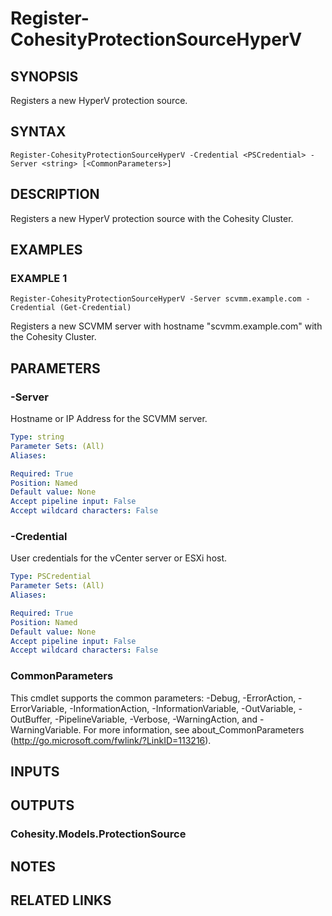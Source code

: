 # Register-CohesityProtectionSourceHyperV

## SYNOPSIS
Registers a new HyperV protection source.

## SYNTAX

```
Register-CohesityProtectionSourceHyperV -Credential <PSCredential> -Server <string> [<CommonParameters>]
```

## DESCRIPTION
Registers a new HyperV protection source with the Cohesity Cluster.

## EXAMPLES

### EXAMPLE 1
```
Register-CohesityProtectionSourceHyperV -Server scvmm.example.com -Credential (Get-Credential)
```

Registers a new SCVMM server with hostname "scvmm.example.com" with the Cohesity Cluster.

## PARAMETERS

### -Server
Hostname or IP Address for the SCVMM server.

```yaml
Type: string
Parameter Sets: (All)
Aliases:

Required: True
Position: Named
Default value: None
Accept pipeline input: False
Accept wildcard characters: False
```

### -Credential
User credentials for the vCenter server or ESXi host.

```yaml
Type: PSCredential
Parameter Sets: (All)
Aliases:

Required: True
Position: Named
Default value: None
Accept pipeline input: False
Accept wildcard characters: False
```

### CommonParameters
This cmdlet supports the common parameters: -Debug, -ErrorAction, -ErrorVariable, -InformationAction, -InformationVariable, -OutVariable, -OutBuffer, -PipelineVariable, -Verbose, -WarningAction, and -WarningVariable.
For more information, see about_CommonParameters (http://go.microsoft.com/fwlink/?LinkID=113216).

## INPUTS

## OUTPUTS

### Cohesity.Models.ProtectionSource
## NOTES

## RELATED LINKS
